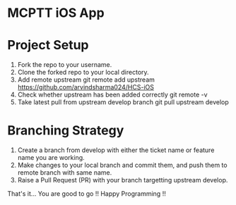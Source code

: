 # MCPTT iOS App

# Project Setup
1. Fork the repo to your username.
2. Clone the forked repo to your local directory.
3. Add remote upstream
    git remote add upstream https://github.com/arvindsharma024/HCS-iOS
4. Check whether upstream has been added correctly
    git remote -v
5. Take latest pull from upstream develop branch
    git pull upstream develop
    
    
# Branching Strategy
1. Create a branch from develop with either the ticket name or feature name you are working.
2. Make changes to your local branch and commit them, and push them to remote branch with same name.
3. Raise a Pull Request (PR) with your branch targetting upstream develop.

That's it... You are good to go !!
Happy Programming !!
